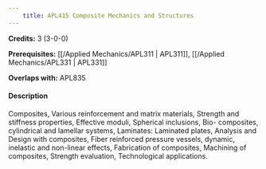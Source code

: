 ```yaml
---
    title: APL415 Composite Mechanics and Structures
---
```

**Credits:** 3 (3-0-0)



**Prerequisites:** [[/Applied Mechanics/APL311 | APL311]], [[/Applied Mechanics/APL331 | APL331]]

**Overlaps with:** APL835

#### Description 
Composites, Various reinforcement and matrix materials, Strength and stiffness properties, Effective moduli, Spherical inclusions, Bio- composites, cylindrical and lamellar systems, Laminates: Laminated plates, Analysis and Design with composites, Fiber reinforced pressure vessels, dynamic, inelastic and non-linear effects, Fabrication of composites, Machining of composites, Strength evaluation, Technological applications.
